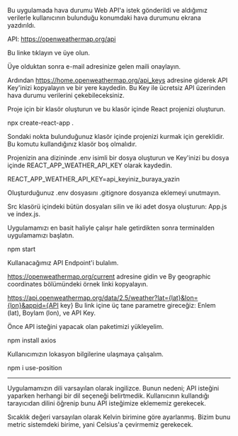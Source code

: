 Bu uygulamada hava durumu Web API'a istek gönderildi ve aldığımız verilerle kullanıcının bulunduğu konumdaki hava durumunu ekrana yazdırıldı.

API: https://openweathermap.org/api

Bu linke tıklayın ve üye olun.

Üye olduktan sonra e-mail adresinize gelen maili onaylayın.

Ardından https://home.openweathermap.org/api_keys adresine giderek API Key'inizi kopyalayın ve bir yere kaydedin. Bu Key ile ücretsiz API üzerinden hava durumu verilerini çekebileceksiniz.

Proje için bir klasör oluşturun ve bu klasör içinde React projenizi oluşturun.

npx create-react-app .

Sondaki nokta bulunduğunuz klasör içinde projenizi kurmak için gereklidir. Bu komutu kullandığınız klasör boş olmalıdır.

Projenizin ana dizininde .env isimli bir dosya oluşturun ve Key'inizi bu dosya içinde REACT_APP_WEATHER_API_KEY olarak kaydedin.

REACT_APP_WEATHER_API_KEY=api_keyiniz_buraya_yazin

Oluşturduğunuz .env dosyasını .gitignore dosyanıza eklemeyi unutmayın.

Src klasörü içindeki bütün dosyaları silin ve iki adet dosya oluşturun: App.js ve index.js.

Uygulamamızı en basit haliyle çalışır hale getirdikten sonra terminalden uygulamamızı başlatın.

npm start
 
Kullanacağımız API Endpoint'i bulalım.

https://openweathermap.org/current adresine gidin ve By geographic coordinates bölümündeki örnek linki kopyalayın.

https://api.openweathermap.org/data/2.5/weather?lat={lat}&lon={lon}&appid={API key}
Bu link içine üç tane parametre gireceğiz: Enlem (lat), Boylam (lon), ve API Key.

Önce API isteğini yapacak olan paketimizi yükleyelim.

npm install axios

Kullanıcımızın lokasyon bilgilerine ulaşmaya çalışalım.

npm i use-position

------------------------------

Uygulamamızın dili varsayılan olarak ingilizce. Bunun nedeni; API isteğini yaparken herhangi bir dil seçeneği belirtmedik. Kullanıcının kullandığı tarayıcıdan dilini öğrenip bunu API isteğimize eklememiz gerekecek.

Sıcaklık değeri varsayılan olarak Kelvin birimine göre ayarlanmış. Bizim bunu metric sistemdeki birime, yani Celsius'a çevirmemiz gerekecek.
 

